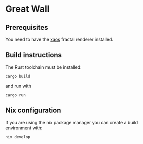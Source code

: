 # Great Wall

## Prerequisites

You need to have the [xaos](https://xaos-project.github.io/) fractal renderer installed.

## Build instructions

The Rust toolchain must be installed:

```sh
cargo build
```

and run with

```
cargo run
```

## Nix configuration

If you are using the nix package manager you can create a build environment with:

```sh
nix develop
```
